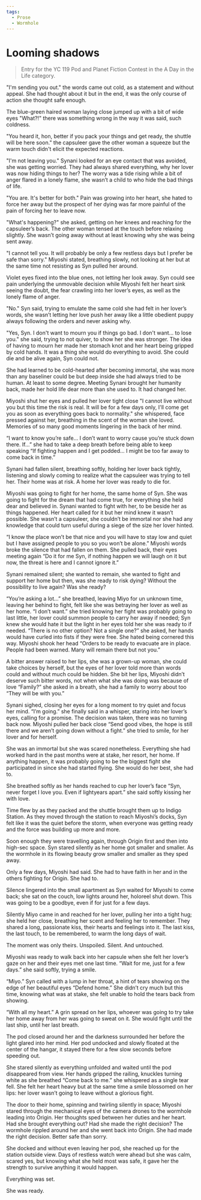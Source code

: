 ```yaml
---
tags:
  - Prose
  - Wormhole
---
```


# Looming shadows

> Entry for the YC 119 Pod and Planet Fiction Contest in the A Day in the Life category.

"I'm sending you out." the words came out cold, as a statement and without appeal. She had thought about it but in the end, it was the only course of action she thought safe enough.

The blue-green haired woman laying close jumped up with a bit of wide eyes "What?!" there was something wrong in the way it was said, such coldness.

"You heard it, hon, better if you pack your things and get ready, the shuttle will be here soon." the capsuleer gave the other woman a squeeze but the warm touch didn't elicit the expected reactions.

"I'm not leaving you." Synani looked for an eye contact that was avoided, she was getting worried. They had always shared everything, why her lover was now hiding things to her? The worry was a tide rising while a bit of anger flared in a lonely flame, she wasn’t a child to who hide the bad things of life.

"You are. It's better for both." Pain was growing into her heart, she hated to force her away but the prospect of her dying was far more painful of the pain of forcing her to leave now.

"What's happening?" she asked, getting on her knees and reaching for the capsuleer’s back. The other woman tensed at the touch before relaxing slightly. She wasn’t going away without at least knowing why she was being sent away.

"I cannot tell you. It will probably be only a few restless days but I prefer be safe than sorry." Miyoshi stated, breathing slowly, not looking at her but at the same time not resisting as Syn pulled her around.

Violet eyes fixed into the blue ones, not letting her look away. Syn could see pain underlying the unmovable decision while Miyoshi felt her heart sink seeing the doubt, the fear crawling into her lover’s eyes, as well as the lonely flame of anger.

"No." Syn said, trying to emulate the same cold she had felt in her lover’s words, she wasn’t letting her love push her away like a little obedient puppy always following the orders and never asking why.

"Yes, Syn. I don't want to mourn you if things go bad. I don't want... to lose you." she said, trying to not quiver, to show her she was stronger. The idea of having to mourn her made her stomach knot and her heart being gripped by cold hands. It was a thing she would do everything to avoid. She could die and be alive again, Syn could not.

She had learned to be cold-hearted after becoming immortal, she was more than any baseliner could be but deep inside she had always tried to be human. At least to some degree. Meeting Synani brought her humanity back, made her hold life dear more than she used to. It had changed her.

Miyoshi shut her eyes and pulled her lover tight close "I cannot live without you but this time the risk is real. It will be for a few days only, I'll come get you as soon as everything goes back to normality." she whispered, face pressed against her, breathing in the scent of the woman she loved. Memories of so many good moments lingering in the back of her mind.

“I want to know you’re safe… I don’t want to worry cause you’re stuck down there. If…” she had to take a deep breath before being able to keep speaking “If fighting happen and I get podded… I might be too far away to come back in time.”

Synani had fallen silent, breathing softly, holding her lover back tightly, listening and slowly coming to realize what the capsuleer was trying to tell her. Their home was at risk. A home her lover was ready to die for.

Miyoshi was going to fight for her home, the same home of Syn. She was going to fight for the dream that had come true, for everything she held dear and believed in. Synani wanted to fight with her, to be beside her as things happened. Her heart called for it but her mind knew it wasn’t possible. She wasn’t a capsuleer, she couldn’t be immortal nor she had any knowledge that could turn useful during a siege of the size her lover hinted.

“I know the place won’t be that nice and you will have to stay low and quiet but I have assigned people to you so you won’t be alone.” Miyoshi words broke the silence that had fallen on them. She pulled back, their eyes meeting again “Do it for me Syn, if nothing happen we will laugh on it but now, the threat is here and I cannot ignore it.”

Synani remained silent; she wanted to remain, she wanted to fight and support her home but then, was she ready to risk dying? Without the possibility to live again? Was she ready?

“You’re asking a lot…” she breathed, leaving Miyo for un unknown time, leaving her behind to fight, felt like she was betraying her lover as well as her home. “I don’t want.” she tried knowing her fight was probably going to last little, her lover could summon people to carry her away if needed; Syn knew she would hate it but the light in her eyes told her she was ready to if needed. “There is no other option? Not a single one?” she asked, her hands would have curled into fists if they were free. She hated being cornered this way. Miyoshi shook her head “Orders to be ready to evacuate are in place. People had been warned. Many will remain there but not you.”

A bitter answer raised to her lips, she was a grown-up woman, she could take choices by herself, but the eyes of her lover told more than words could and without much could be hidden. She bit her lips, Miyoshi didn’t deserve such bitter words, not when what she was doing was because of love “Family?” she asked in a breath, she had a family to worry about too “They will be with you.”

Synani sighed, closing her eyes for a long moment to try quiet and focus her mind. “I’m going.” she finally said in a whisper, staring into her lover’s eyes, calling for a promise. The decision was taken, there was no turning back now. Miyoshi pulled her back close “Send good vibes, the hope is still there and we aren’t going down without a fight.” she tried to smile, for her lover and for herself.

She was an immortal but she was scared nonetheless. Everything she had worked hard in the past months were at stake, her resort, her home. If anything happen, it was probably going to be the biggest fight she participated in since she had started flying. She would do her best, she had to.

She breathed softly as her hands reached to cup her lover’s face “Syn, never forget I love you. Even if lightyears apart.” she said softly kissing her with love.


Time flew by as they packed and the shuttle brought them up to Indigo Station. As they moved through the station to reach Miyoshi’s docks, Syn felt like it was the quiet before the storm, when everyone was getting ready and the force was building up more and more.

Soon enough they were travelling again, through Origin first and then into high-sec space. Syn stared silently as her home got smaller and smaller. As the wormhole in its flowing beauty grow smaller and smaller as they sped away.

Only a few days, Miyoshi had said. She had to have faith in her and in the others fighting for Origin. She had to.


Silence lingered into the small apartment as Syn waited for Miyoshi to come back; she sat on the couch, low lights around her, holoreel shut down. This was going to be a goodbye, even if for just for a few days.

Silently Miyo came in and reached for her lover, pulling her into a tight hug; she held her close, breathing her scent and feeling her to remember. They shared a long, passionate kiss, their hearts and feelings into it. The last kiss, the last touch, to be remembered, to warm the long days of wait.

The moment was only theirs. Unspoiled. Silent. And untouched.


Miyoshi was ready to walk back into her capsule when she felt her lover’s gaze on her and their eyes met one last time. “Wait for me, just for a few days.” she said softly, trying a smile.

“Miyo.” Syn called with a lump in her throat, a hint of tears showing on the edge of her beautiful eyes “Defend home.” She didn’t cry much but this time, knowing what was at stake, she felt unable to hold the tears back from showing.

“With all my heart.” A grin spread on her lips, whoever was going to try take her home away from her was going to sweat on it. She would fight until the last ship, until her last breath.

The pod closed around her and the darkness surrounded her before the light glared into her mind. Her pod undocked and slowly floated at the center of the hangar, it stayed there for a few slow seconds before speeding out.

She stared silently as everything unfolded and waited until the pod disappeared from view. Her hands gripped the railing, knuckles turning white as she breathed “Come back to me.” she whispered as a single tear fell. She felt her heart heavy but at the same time a smile blossomed on her lips: her lover wasn’t going to leave without a glorious fight.


The door to their home, spinning and twirling silently in space; Miyoshi stared through the mechanical eyes of the camera drones to the wormhole leading into Origin. Her thoughts sped between her duties and her heart. Had she brought everything out? Had she made the right decision? The wormhole rippled around her and she went back into Origin. She had made the right decision. Better safe than sorry.

She docked and without even leaving her pod, she reached up for the station outside view. Days of restless watch were ahead but she was calm, scared yes, but knowing what she held most was safe, it gave her the strength to survive anything it would happen.

Everything was set.

She was ready.